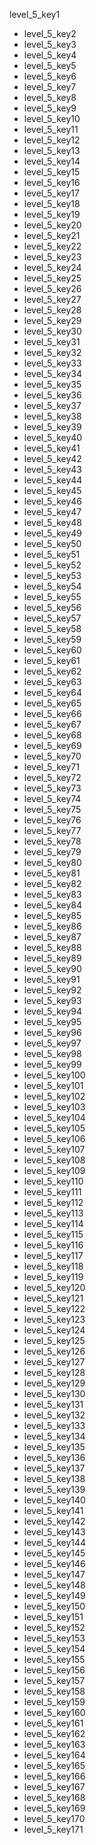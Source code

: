 level_5_key1
- level_5_key2
- level_5_key3
- level_5_key4
- level_5_key5
- level_5_key6
- level_5_key7
- level_5_key8
- level_5_key9
- level_5_key10
- level_5_key11
- level_5_key12
- level_5_key13
- level_5_key14
- level_5_key15
- level_5_key16
- level_5_key17
- level_5_key18
- level_5_key19
- level_5_key20
- level_5_key21
- level_5_key22
- level_5_key23
- level_5_key24
- level_5_key25
- level_5_key26
- level_5_key27
- level_5_key28
- level_5_key29
- level_5_key30
- level_5_key31
- level_5_key32
- level_5_key33
- level_5_key34
- level_5_key35
- level_5_key36
- level_5_key37
- level_5_key38
- level_5_key39
- level_5_key40
- level_5_key41
- level_5_key42
- level_5_key43
- level_5_key44
- level_5_key45
- level_5_key46
- level_5_key47
- level_5_key48
- level_5_key49
- level_5_key50
- level_5_key51
- level_5_key52
- level_5_key53
- level_5_key54
- level_5_key55
- level_5_key56
- level_5_key57
- level_5_key58
- level_5_key59
- level_5_key60
- level_5_key61
- level_5_key62
- level_5_key63
- level_5_key64
- level_5_key65
- level_5_key66
- level_5_key67
- level_5_key68
- level_5_key69
- level_5_key70
- level_5_key71
- level_5_key72
- level_5_key73
- level_5_key74
- level_5_key75
- level_5_key76
- level_5_key77
- level_5_key78
- level_5_key79
- level_5_key80
- level_5_key81
- level_5_key82
- level_5_key83
- level_5_key84
- level_5_key85
- level_5_key86
- level_5_key87
- level_5_key88
- level_5_key89
- level_5_key90
- level_5_key91
- level_5_key92
- level_5_key93
- level_5_key94
- level_5_key95
- level_5_key96
- level_5_key97
- level_5_key98
- level_5_key99
- level_5_key100
- level_5_key101
- level_5_key102
- level_5_key103
- level_5_key104
- level_5_key105
- level_5_key106
- level_5_key107
- level_5_key108
- level_5_key109
- level_5_key110
- level_5_key111
- level_5_key112
- level_5_key113
- level_5_key114
- level_5_key115
- level_5_key116
- level_5_key117
- level_5_key118
- level_5_key119
- level_5_key120
- level_5_key121
- level_5_key122
- level_5_key123
- level_5_key124
- level_5_key125
- level_5_key126
- level_5_key127
- level_5_key128
- level_5_key129
- level_5_key130
- level_5_key131
- level_5_key132
- level_5_key133
- level_5_key134
- level_5_key135
- level_5_key136
- level_5_key137
- level_5_key138
- level_5_key139
- level_5_key140
- level_5_key141
- level_5_key142
- level_5_key143
- level_5_key144
- level_5_key145
- level_5_key146
- level_5_key147
- level_5_key148
- level_5_key149
- level_5_key150
- level_5_key151
- level_5_key152
- level_5_key153
- level_5_key154
- level_5_key155
- level_5_key156
- level_5_key157
- level_5_key158
- level_5_key159
- level_5_key160
- level_5_key161
- level_5_key162
- level_5_key163
- level_5_key164
- level_5_key165
- level_5_key166
- level_5_key167
- level_5_key168
- level_5_key169
- level_5_key170
- level_5_key171
